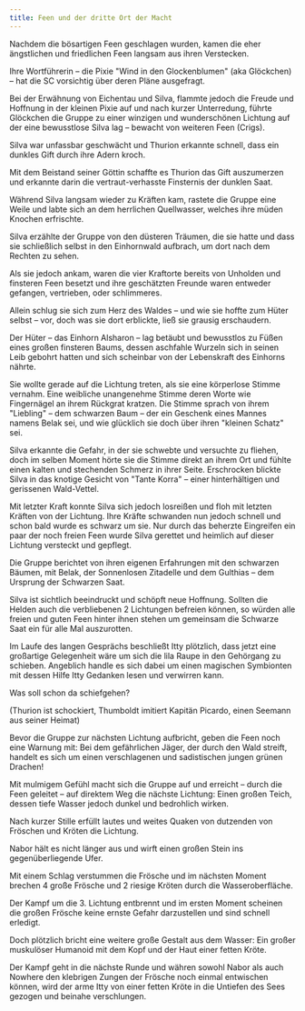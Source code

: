 ```yaml
---
title: Feen und der dritte Ort der Macht
---
```


Nachdem die bösartigen Feen geschlagen wurden, kamen die eher ängstlichen und friedlichen Feen langsam aus ihren Verstecken.

Ihre Wortführerin – die Pixie "Wind in den Glockenblumen" (aka Glöckchen) – hat die SC vorsichtig über deren Pläne ausgefragt.

Bei der Erwähnung von Eichentau und Silva, flammte jedoch die Freude und Hoffnung in der kleinen Pixie auf und nach kurzer Unterredung, führte Glöckchen die Gruppe zu einer winzigen und wunderschönen Lichtung auf der eine bewusstlose Silva lag – bewacht von weiteren Feen (Crigs).

Silva war unfassbar geschwächt und Thurion erkannte schnell, dass ein dunkles Gift durch ihre Adern kroch.

Mit dem Beistand seiner Göttin schaffte es Thurion das Gift auszumerzen und erkannte darin die vertraut-verhasste Finsternis der dunklen Saat.

Während Silva langsam wieder zu Kräften kam, rastete die Gruppe eine Weile und labte sich an dem herrlichen Quellwasser, welches ihre müden Knochen erfrischte.

Silva erzählte der Gruppe von den düsteren Träumen, die sie hatte und dass sie schließlich selbst in den Einhornwald aufbrach, um dort nach dem Rechten zu sehen.

Als sie jedoch ankam, waren die vier Kraftorte bereits von Unholden und finsteren Feen besetzt und ihre geschätzten Freunde waren entweder gefangen, vertrieben, oder schlimmeres.

Allein schlug sie sich zum Herz des Waldes – und wie sie hoffte zum Hüter selbst – vor, doch was sie dort erblickte, ließ sie grausig erschaudern.

Der Hüter – das Einhorn Alsharon – lag betäubt und bewusstlos zu Füßen eines großen finsteren Baums, dessen aschfahle Wurzeln sich in seinen Leib gebohrt hatten und sich scheinbar von der Lebenskraft des Einhorns nährte.

Sie wollte gerade auf die Lichtung treten, als sie eine körperlose Stimme vernahm. Eine weibliche unangenehme Stimme deren Worte wie Fingernägel an ihrem Rückgrat kratzen. Die Stimme sprach von ihrem "Liebling" – dem schwarzen Baum – der ein Geschenk eines Mannes namens Belak sei, und wie glücklich sie doch über ihren "kleinen Schatz" sei.

Silva erkannte die Gefahr, in der sie schwebte und versuchte zu fliehen, doch im selben Moment hörte sie die Stimme direkt an ihrem Ort und fühlte einen kalten und stechenden Schmerz in ihrer Seite. Erschrocken blickte Silva in das knotige Gesicht von "Tante Korra" – einer hinterhältigen und gerissenen Wald-Vettel.

Mit letzter Kraft konnte Silva sich jedoch losreißen und floh mit letzten Kräften von der Lichtung. Ihre Kräfte schwanden nun jedoch schnell und schon bald wurde es schwarz um sie. Nur durch das beherzte Eingreifen ein paar der noch freien Feen wurde Silva gerettet und heimlich auf dieser Lichtung versteckt und gepflegt.

Die Gruppe berichtet von ihren eigenen Erfahrungen mit den schwarzen Bäumen, mit Belak, der Sonnenlosen Zitadelle und dem Gulthias – dem Ursprung der Schwarzen Saat.

Silva ist sichtlich beeindruckt und schöpft neue Hoffnung. Sollten die Helden auch die verbliebenen 2 Lichtungen befreien können, so würden alle freien und guten Feen hinter ihnen stehen um gemeinsam die Schwarze Saat ein für alle Mal auszurotten.

Im Laufe des langen Gesprächs beschließt Itty plötzlich, dass jetzt eine großartige Gelegenheit wäre um sich die lila Raupe in den Gehörgang zu schieben. Angeblich handle es sich dabei um einen magischen Symbionten mit dessen Hilfe Itty Gedanken lesen und verwirren kann. 

Was soll schon da schiefgehen?

(Thurion ist schockiert, Thumboldt imitiert Kapitän Picardo, einen Seemann aus seiner Heimat)

Bevor die Gruppe zur nächsten Lichtung aufbricht, geben die Feen noch eine Warnung mit: Bei dem gefährlichen Jäger, der durch den Wald streift, handelt es sich um einen verschlagenen und sadistischen jungen grünen Drachen!

Mit mulmigem Gefühl macht sich die Gruppe auf und erreicht – durch die Feen geleitet – auf direktem Weg die nächste Lichtung: Einen großen Teich, dessen tiefe Wasser jedoch dunkel und bedrohlich wirken.

Nach kurzer Stille erfüllt lautes und weites Quaken von dutzenden von Fröschen und Kröten die Lichtung.

Nabor hält es nicht länger aus und wirft einen großen Stein ins gegenüberliegende Ufer.

Mit einem Schlag verstummen die Frösche und im nächsten Moment brechen 4 große Frösche und 2 riesige Kröten durch die Wasseroberfläche.

Der Kampf um die 3. Lichtung entbrennt und im ersten Moment scheinen die großen Frösche keine ernste Gefahr darzustellen und sind schnell erledigt.

Doch plötzlich bricht eine weitere große Gestalt aus dem Wasser: Ein großer muskulöser Humanoid mit dem Kopf und der Haut einer fetten Kröte.

Der Kampf geht in die nächste Runde und währen sowohl Nabor als auch Nowhere den klebrigen Zungen der Frösche noch einmal entwischen können, wird der arme Itty von einer fetten Kröte in die Untiefen des Sees gezogen und beinahe verschlungen.
